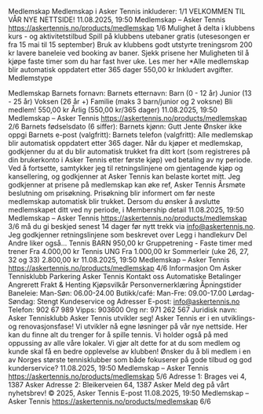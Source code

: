 Medlemskap
Medlemskap i Asker Tennis inkluderer:
1/1
VELKOMMEN TIL VÅR NYE NETTSIDE!
11.08.2025, 19:50
Medlemskap – Asker Tennis
https://askertennis.no/products/medlemskap
1/6
Mulighet å delta i klubbens kurs - og aktivitetstilbud
Spill på klubbens utebaner gratis (utesesongen er fra 15 mai til 15 september)
Bruk av klubbens godt utstyrte treningsrom
200 kr lavere baneleie ved booking av baner. Sjekk prisene her
Muligheten til å kjøpe faste timer som du har fast hver uke. Les mer her
*Alle medlemskap blir automatisk oppdatert etter 365 dager
550,00 kr
Inkludert avgifter.
Medlemstype
 
 
 
Medlemskap
Barnets fornavn:
Barnets etternavn:
Barn (0 - 12 år)
Junior (13 - 25 år)
Voksen (26 år +)
Familie (maks 3 barn/junior og 2 voksne)
Bli medlem!
550,00 kr
Årlig (550,00 kr/365 dager)
11.08.2025, 19:50
Medlemskap – Asker Tennis
https://askertennis.no/products/medlemskap
2/6
Barnets fødselsdato (6 siffer):
Barnets kjønn:
Gutt
Jente
Ønsker ikke oppgi
Barnets e-post (valgfritt):
Barnets telefon (valgfritt):
Alle medlemskap blir automatisk oppdatert etter 365 dager. Når
du kjøper et medlemskap, godkjenner du at du blir automatisk
trukket fra ditt kort (som registreres på din brukerkonto i Asker
Tennis etter første kjøp) ved betaling av ny periode. Ved å
fortsette, samtykker jeg til retningslinjene om gjentagende kjøp
og kansellering, og godkjenner at Asker Tennis kan belaste kortet
mitt. Jeg godkjenner at prisene på medlemskap kan øke ref,
Asker Tennis Årsmøte beslutning om prisøkning. Prisøkning blir
informert om før neste medlemskap automatisk blir trukket.
Dersom du ønsker å avslutte medlemskapet ditt ved ny periode,
i
Membership detail
11.08.2025, 19:50
Medlemskap – Asker Tennis
https://askertennis.no/products/medlemskap
3/6
må du gi beskjed senest 14 dager før nytt trekk via
info@askertennis.no.
Jeg godkjenner retningslinjene som beskrevet over
Legg i handlekurv
Del
Andre liker også...
Tennis BARN
950,00 kr
Gruppetrening - Faste timer med trener
Fra 4.000,00 kr
Tennis UNG
Fra 1.000,00 kr
Sommerleir (uke 26, 27, 32 og 33)
2.800,00 kr
11.08.2025, 19:50
Medlemskap – Asker Tennis
https://askertennis.no/products/medlemskap
4/6
Informasjon
Om Asker Tennisklubb
Parkering Asker Tennis
Kontakt oss
Automatiske Betalinger
Angrerett
Frakt & Henting
Kjøpsvilkår
Personvernerklæring
Åpningstider
Baneleie:
Man-Søn: 06.00-24.00
Butikk/café:
Man-Fre: 09.00-17.00
Lørdag-Søndag: Stengt
Kundeservice og Adresser
E-post: info@askertennis.no
Telefon: 902 67 989
Vipps: 903600
Org nr: 971 262 567
Juridisk navn: Asker Tennisklubb
Asker Tennis utvikler seg!
Asker Tennis er i en utviklings- og renovasjonsfase! Vi utvikler nå egne
løsninger på vår nye nettside. Her kan du finne alt du trenger for å spille
tennis. Vi holder også på med oppussing av alle våre lokaler. Vi gjør alt
dette for at du som medlem og kunde skal få en bedre opplevelse av
klubben! Ønsker du å bli medlem i en av Norges største tennisklubber som
både fokuserer på gode tilbud og god kunderservice?
11.08.2025, 19:50
Medlemskap – Asker Tennis
https://askertennis.no/products/medlemskap
5/6
Adresse 1: Brages vei 4, 1387 Asker
Adresse 2: Bleikerveien 64, 1387 Asker
Meld deg på vårt nyhetsbrev!
© 2025, Asker Tennis
E-post
11.08.2025, 19:50
Medlemskap – Asker Tennis
https://askertennis.no/products/medlemskap
6/6
